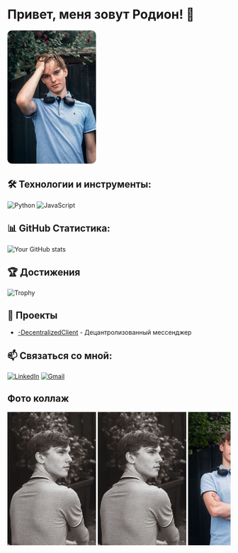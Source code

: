 # Привет, меня зовут Родион! 👋

  <img src="image/image(9).jpg" alt="Фото 3" style="height: 300px; border-radius: 10px;">

## 🛠 Технологии и инструменты:
![Python](https://img.shields.io/badge/-Python-090909?style=for-the-badge&logo=python)
![JavaScript](https://img.shields.io/badge/-JavaScript-090909?style=for-the-badge&logo=javascript)

## 📊 GitHub Статистика:
![Your GitHub stats](https://github-readme-stats.vercel.app/api?username=radik097&show_icons=true&theme=radical)

## 🏆 Достижения
![Trophy](https://github-profile-trophy.vercel.app/?username=radik097&theme=darkhub)

## 🚀 Проекты
- [-DecentralizedClient](https://github.com/radik097/-DecentralizedClient) - Децантролизованный мессенджер

## 📫 Связаться со мной:
[![LinkedIn](https://img.shields.io/badge/-LinkedIn-090909?style=for-the-badge&logo=linkedin)](https://linkedin.com/in/yourprofile)
[![Gmail](https://img.shields.io/badge/-Gmail-090909?style=for-the-badge&logo=gmail)](mailto:youremail@gmail.com)

## Фото коллаж

<div style="overflow-x: auto; white-space: nowrap;">
  <img src="image/image(1).jpg" alt="Фото 1" style="height: 300px;">
  <img src="image/image(2).jpg" alt="Фото 2" style="height: 300px;">
  <img src="image/image(3).jpg" alt="Фото 3" style="height: 300px;">
  <img src="image/image(4).jpg" alt="Фото 3" style="height: 300px;">
  <img src="image/image(5).jpg" alt="Фото 3" style="height: 300px;">
  <img src="image/image(6).jpg" alt="Фото 3" style="height: 300px;">
  <img src="image/image(7).jpg" alt="Фото 3" style="height: 300px;">
  <img src="image/image(8).jpg" alt="Фото 3" style="height: 300px;">
  
  <img src="image/image(10).jpg" alt="Фото 3" style="height: 300px;">
</div>
</div>
